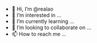 - 👋 Hi, I’m @realao
- 👀 I’m interested in ...
- 🌱 I’m currently learning ...
- 💞️ I’m looking to collaborate on ...
- 📫 How to reach me ...

<!---
realao/realao is a ✨ special ✨ repository because its `README.md` (this file) appears on your GitHub profile.
You can click the Preview link to take a look at your changes.
--->
